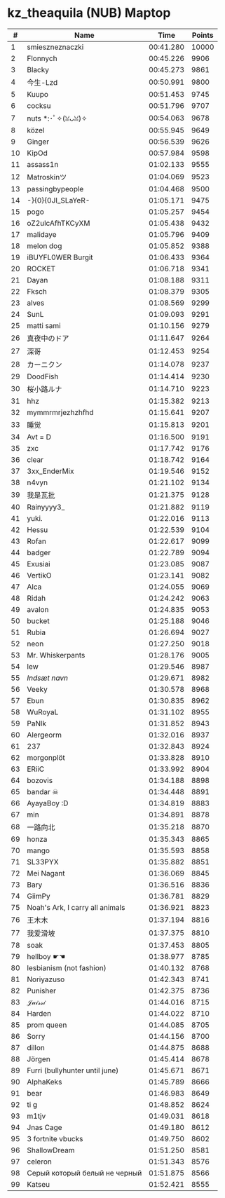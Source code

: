 # kz_theaquila (NUB) Maptop

|  # | Name | Time | Points |
|-------------- | -------------- | -------------- | -------------- | 
| 1 | smieszneznaczki | 00:41.280 | 10000 | 
| 2 | Flonnych | 00:45.226 | 9906 | 
| 3 | Blacky | 00:45.273 | 9861 | 
| 4 | 今生-Lzd | 00:50.991 | 9800 | 
| 5 | Kuupo | 00:51.453 | 9745 | 
| 6 | cocksu | 00:51.796 | 9707 | 
| 7 | nuts *:･ﾟ✧(ꈍᴗꈍ)✧ | 00:54.063 | 9678 | 
| 8 | közel | 00:55.945 | 9649 | 
| 9 | Ginger | 00:56.539 | 9626 | 
| 10 | KipOd | 00:57.984 | 9598 | 
| 11 | assass1n | 01:02.133 | 9555 | 
| 12 | Matroskinツ | 01:04.069 | 9523 | 
| 13 | passingbypeople | 01:04.468 | 9500 | 
| 14 | -}{0}{0JI_SLaYeR- | 01:05.171 | 9475 | 
| 15 | pogo | 01:05.257 | 9454 | 
| 16 | oZ2ulcAfhTKCyXM | 01:05.438 | 9432 | 
| 17 | malidaye | 01:05.796 | 9409 | 
| 18 | melon dog | 01:05.852 | 9388 | 
| 19 | iBUYFL0WER Burgit | 01:06.433 | 9364 | 
| 20 | ROCKET | 01:06.718 | 9341 | 
| 21 | Dayan | 01:08.188 | 9311 | 
| 22 | Fksch | 01:08.379 | 9305 | 
| 23 | alves | 01:08.569 | 9299 | 
| 24 | SunL | 01:09.093 | 9291 | 
| 25 | matti sami | 01:10.156 | 9279 | 
| 26 | 真夜中のドア | 01:11.647 | 9264 | 
| 27 | 深哥 | 01:12.453 | 9254 | 
| 28 | カーニクン | 01:14.078 | 9237 | 
| 29 | DoodFish | 01:14.414 | 9230 | 
| 30 | 桜小路ルナ | 01:14.710 | 9223 | 
| 31 | hhz | 01:15.382 | 9213 | 
| 32 | mymmrmrjezhzhfhd | 01:15.641 | 9207 | 
| 33 | 睡觉 | 01:15.813 | 9201 | 
| 34 | Avt = D | 01:16.500 | 9191 | 
| 35 | zxc | 01:17.742 | 9176 | 
| 36 | clear | 01:18.742 | 9164 | 
| 37 | 3xx_EnderMix | 01:19.546 | 9152 | 
| 38 | n4vyn | 01:21.102 | 9134 | 
| 39 | 我是瓦批 | 01:21.375 | 9128 | 
| 40 | Rainyyyy3_ | 01:21.882 | 9119 | 
| 41 | yuki. | 01:22.016 | 9113 | 
| 42 | Hessu | 01:22.539 | 9104 | 
| 43 | Rofan | 01:22.617 | 9099 | 
| 44 | badger | 01:22.789 | 9094 | 
| 45 | Exusiai | 01:23.085 | 9087 | 
| 46 | VertikO | 01:23.141 | 9082 | 
| 47 | Alca | 01:24.055 | 9069 | 
| 48 | Ridah | 01:24.242 | 9063 | 
| 49 | avalon | 01:24.835 | 9053 | 
| 50 | bucket | 01:25.188 | 9046 | 
| 51 | Rubia | 01:26.694 | 9027 | 
| 52 | neon | 01:27.250 | 9018 | 
| 53 | Mr. Whiskerpants | 01:28.176 | 9005 | 
| 54 | lew | 01:29.546 | 8987 | 
| 55 | *Indsæt navn* | 01:29.671 | 8982 | 
| 56 | Veeky | 01:30.578 | 8968 | 
| 57 | Ebun | 01:30.835 | 8962 | 
| 58 | WuRoyaL | 01:31.102 | 8955 | 
| 59 | PaNlk | 01:31.852 | 8943 | 
| 60 | Alergeorm | 01:32.016 | 8937 | 
| 61 | 237 | 01:32.843 | 8924 | 
| 62 | morgonplöt | 01:33.828 | 8910 | 
| 63 | ERiiC | 01:33.992 | 8904 | 
| 64 | bozovis | 01:34.188 | 8898 | 
| 65 | bandar ☠ | 01:34.448 | 8891 | 
| 66 | AyayaBoy :D | 01:34.819 | 8883 | 
| 67 | min | 01:34.891 | 8878 | 
| 68 | 一路向北 | 01:35.218 | 8870 | 
| 69 | honza | 01:35.343 | 8865 | 
| 70 | mango | 01:35.593 | 8858 | 
| 71 | SL33PYX | 01:35.882 | 8851 | 
| 72 | Mei Nagant | 01:36.069 | 8845 | 
| 73 | Bary | 01:36.516 | 8836 | 
| 74 | GiimPy | 01:36.781 | 8829 | 
| 75 | Noah's Ark, I carry all animals | 01:36.921 | 8823 | 
| 76 | 王木木 | 01:37.194 | 8816 | 
| 77 | 我爱滑坡 | 01:37.375 | 8810 | 
| 78 | soak | 01:37.453 | 8805 | 
| 79 | hellboy ☛☚ | 01:38.977 | 8785 | 
| 80 | lesbianism (not fashion) | 01:40.132 | 8768 | 
| 81 | Noriyazuso | 01:42.343 | 8741 | 
| 82 | Punisher | 01:42.375 | 8736 | 
| 83 | 𝒥𝓊𝒾𝓈𝓈𝒾 | 01:44.016 | 8715 | 
| 84 | Harden | 01:44.022 | 8710 | 
| 85 | prom queen | 01:44.085 | 8705 | 
| 86 | Sorry | 01:44.156 | 8700 | 
| 87 | dillon | 01:44.875 | 8688 | 
| 88 | Jörgen | 01:45.414 | 8678 | 
| 89 | Furri (bullyhunter until june) | 01:45.671 | 8671 | 
| 90 | AlphaKeks | 01:45.789 | 8666 | 
| 91 | bear | 01:46.983 | 8649 | 
| 92 | ti g | 01:48.852 | 8624 | 
| 93 | m1tjv | 01:49.031 | 8618 | 
| 94 | Jnas Cage | 01:49.180 | 8612 | 
| 95 | 3 fortnite vbucks | 01:49.750 | 8602 | 
| 96 | ShallowDream | 01:51.250 | 8581 | 
| 97 | celeron | 01:51.343 | 8576 | 
| 98 | Серый который белый не черный | 01:51.875 | 8566 | 
| 99 | Katseu | 01:52.421 | 8555 | 

